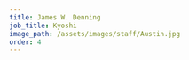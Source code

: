 ```yaml
---
title: James W. Denning
job_title: Kyoshi
image_path: /assets/images/staff/Austin.jpg
order: 4
---
```

